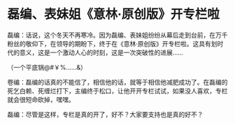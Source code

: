 # 磊编、表妹姐《意林·原创版》开专栏啦

磊编：话说，这个冬天不再寒冷。因为磊编、表妹姐纷纷从幕后走到台前，在万千粉丝的敬仰下，在领导的期盼下，终于在《意林·原创版》开专栏啦。这具有划时代的意义，这是一个激动人心的时刻，这是一次突破性的进展…… 

（一个平底锅@#￥%……&） 

卷编：磊编的话真的不能信了，相信他的话，就等于相信他减肥成功了。在磊编的死乞白赖、死缠烂打下，主编终于松口，让他开开专栏试试，如果没人喜欢，专栏就会很短命砍掉，嘿嘿。 

磊编：尽管是这样，专栏是真的开了，好不？大家要支持也是真的好不？